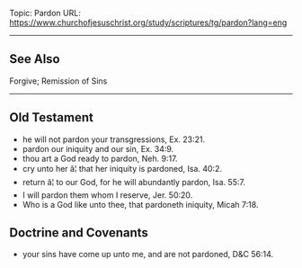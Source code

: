 Topic: Pardon
URL: https://www.churchofjesuschrist.org/study/scriptures/tg/pardon?lang=eng

---

## See Also

Forgive; Remission of Sins

---

## Old Testament

- he will not pardon your transgressions, Ex. 23:21.
- pardon our iniquity and our sin, Ex. 34:9.
- thou art a God ready to pardon, Neh. 9:17.
- cry unto her â¦ that her iniquity is pardoned, Isa. 40:2.
- return â¦ to our God, for he will abundantly pardon, Isa. 55:7.
- I will pardon them whom I reserve, Jer. 50:20.
- Who is a God like unto thee, that pardoneth iniquity, Micah 7:18.

## Doctrine and Covenants

- your sins have come up unto me, and are not pardoned, D&C 56:14.

